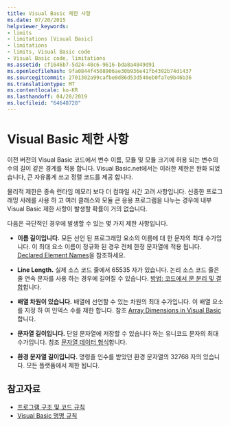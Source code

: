 ```yaml
---
title: Visual Basic 제한 사항
ms.date: 07/20/2015
helpviewer_keywords:
- limits
- limitations [Visual Basic]
- limitations
- limits, Visual Basic code
- Visual Basic code, limitations
ms.assetid: cf1646b7-5d24-48c6-9616-bda8a4849d91
ms.openlocfilehash: 9fa0844f4508906ae30b936e41fb4392b74d1437
ms.sourcegitcommit: 2701302a99cafbe0d86d53d540eb0fa7e9b46b36
ms.translationtype: MT
ms.contentlocale: ko-KR
ms.lasthandoff: 04/28/2019
ms.locfileid: "64648728"
---
```

# <a name="visual-basic-limitations"></a>Visual Basic 제한 사항
이전 버전의 Visual Basic 코드에서 변수 이름, 모듈 및 모듈 크기에 허용 되는 변수의 수의 길이 같은 경계를 적용 합니다. Visual Basic.net에서는 이러한 제한은 완화 되었습니다, 큰 자유롭게 쓰고 정렬 코드를 제공 합니다.  
  
 물리적 제한은 종속 런타임 메모리 보다 더 컴파일 시간 고려 사항입니다. 신중한 프로그래밍 사례를 사용 하 고 여러 클래스와 모듈 큰 응용 프로그램을 나누는 경우에 내부 Visual Basic 제한 사항이 발생할 확률이 거의 없습니다.  
  
 다음은 극단적인 경우에 발생할 수 있는 몇 가지 제한 사항입니다.  
  
- **이름 길이입니다.** 모든 선언 된 프로그래밍 요소의 이름에 대 한 문자의 최대 수가입니다. 이 최대 요소 이름이 정규화 된 경우 전체 한정 문자열에 적용 됩니다. [Declared Element Names](../../../visual-basic/programming-guide/language-features/declared-elements/declared-element-names.md)을 참조하세요.  
  
- **Line Length.** 실제 소스 코드 줄에서 65535 자가 있습니다. 논리 소스 코드 줄은 줄 연속 문자를 사용 하는 경우에 길어질 수 있습니다. [방법: 코드에서 문 분리 및 결합](../../../visual-basic/programming-guide/program-structure/how-to-break-and-combine-statements-in-code.md)합니다.  
  
- **배열 차원이 있습니다.** 배열에 선언할 수 있는 차원의 최대 수가입니다. 이 배열 요소를 지정 하 여 인덱스 수를 제한 합니다. 참조 [Array Dimensions in Visual Basic](../../../visual-basic/programming-guide/language-features/arrays/array-dimensions.md)합니다.  
  
- **문자열 길이입니다.** 단일 문자열에 저장할 수 있습니다 하는 유니코드 문자의 최대 수가입니다. 참조 [문자열 데이터 형식](../../../visual-basic/language-reference/data-types/string-data-type.md)합니다.  
  
- **환경 문자열 길이입니다.** 명령줄 인수를 받았던 환경 문자열의 32768 자의 있습니다. 모든 플랫폼에서 제한 됩니다.  
  
## <a name="see-also"></a>참고자료

- [프로그램 구조 및 코드 규칙](../../../visual-basic/programming-guide/program-structure/program-structure-and-code-conventions.md)
- [Visual Basic 명명 규칙](../../../visual-basic/programming-guide/program-structure/naming-conventions.md)
